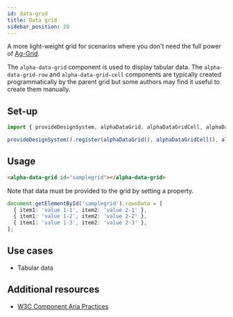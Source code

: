 ```yaml
---
id: data-grid
title: Data grid
sidebar_position: 20
---
```


A more light-weight grid for scenarios where you don't need the full power of [Ag-Grid](/web-ui-reference/components/grids/ag-grid/ag-grid-intro).

The `alpha-data-grid` component is used to display tabular data. The `alpha-data-grid-row` and `alpha-data-grid-cell` components are typically created programmatically by the parent grid but some authors may find it useful to create them manually.

## Set-up

```ts
import { provideDesignSystem, alphaDataGrid, alphaDataGridCell, alphaDataGridRow } from '@genesislcap/alpha-design-system';

provideDesignSystem().register(alphaDataGrid(), alphaDataGridCell(), alphaDataGridRow());
```

## Usage

```html
<alpha-data-grid id="samplegrid"></alpha-data-grid>
```

Note that data must be provided to the grid by setting a property.

```ts
document.getElementById('samplegrid').rowsData = [
  { item1: 'value 1-1', item2: 'value 2-1' },
  { item1: 'value 1-2', item2: 'value 2-2' },
  { item1: 'value 1-3', item2: 'value 2-3' },
];
```

## Use cases

* Tabular data

## Additional resources

- [W3C Component Aria Practices](https://w3c.github.io/aria-practices/#grid)